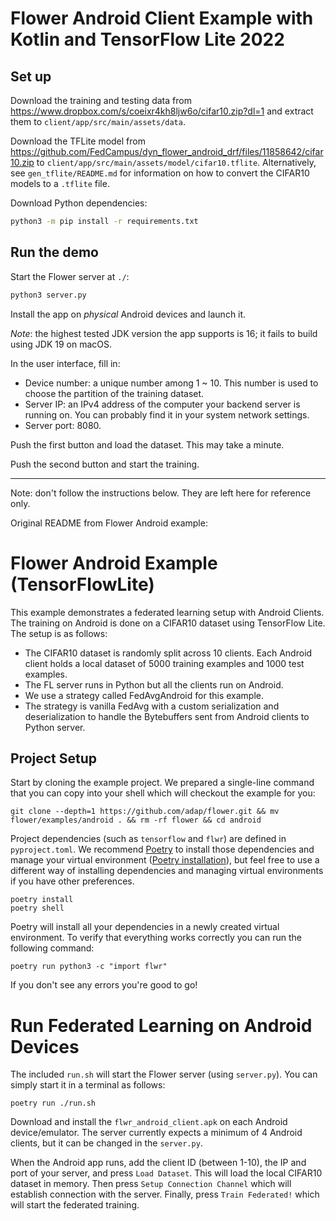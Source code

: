 # Flower Android Client Example with Kotlin and TensorFlow Lite 2022

## Set up

Download the training and testing data from <https://www.dropbox.com/s/coeixr4kh8ljw6o/cifar10.zip?dl=1> and extract them to `client/app/src/main/assets/data`.

Download the TFLite model from <https://github.com/FedCampus/dyn_flower_android_drf/files/11858642/cifar10.zip> to `client/app/src/main/assets/model/cifar10.tflite`.
Alternatively, see `gen_tflite/README.md` for information on how to convert the CIFAR10 models to a `.tflite` file.

Download Python dependencies:

```sh
python3 -m pip install -r requirements.txt
```

## Run the demo

Start the Flower server at `./`:

```sh
python3 server.py
```

Install the app on *physical* Android devices and launch it.

*Note*: the highest tested JDK version the app supports is 16; it fails to build using JDK 19 on macOS.

In the user interface, fill in:

- Device number: a unique number among 1 ~ 10.
    This number is used to choose the partition of the training dataset.
- Server IP: an IPv4 address of the computer your backend server is running on. You can probably find it in your system network settings.
- Server port: 8080.

Push the first button and load the dataset. This may take a minute.

Push the second button and start the training.

---

Note: don't follow the instructions below. They are left here for reference only.

Original README from Flower Android example:

# Flower Android Example (TensorFlowLite)

This example demonstrates a federated learning setup with Android Clients. The training on Android is done on a CIFAR10 dataset using TensorFlow Lite. The setup is as follows:

- The CIFAR10 dataset is randomly split across 10 clients. Each Android client holds a local dataset of 5000 training examples and 1000 test examples.
- The FL server runs in Python but all the clients run on Android.
- We use a strategy called FedAvgAndroid for this example.
- The strategy is vanilla FedAvg with a custom serialization and deserialization to handle the Bytebuffers sent from Android clients to Python server.

## Project Setup

Start by cloning the example project. We prepared a single-line command that you can copy into your shell which will checkout the example for you:

```shell
git clone --depth=1 https://github.com/adap/flower.git && mv flower/examples/android . && rm -rf flower && cd android
```

Project dependencies (such as `tensorflow` and `flwr`) are defined in `pyproject.toml`. We recommend [Poetry](https://python-poetry.org/docs/) to install those dependencies and manage your virtual environment ([Poetry installation](https://python-poetry.org/docs/#installation)), but feel free to use a different way of installing dependencies and managing virtual environments if you have other preferences.

```shell
poetry install
poetry shell
```

Poetry will install all your dependencies in a newly created virtual environment. To verify that everything works correctly you can run the following command:

```shell
poetry run python3 -c "import flwr"
```

If you don't see any errors you're good to go!

# Run Federated Learning on Android Devices

The included `run.sh` will start the Flower server (using `server.py`). You can simply start it in a terminal as follows:

```shell
poetry run ./run.sh
```

Download and install the `flwr_android_client.apk` on each Android device/emulator. The server currently expects a minimum of 4 Android clients, but it can be changed in the `server.py`.

When the Android app runs, add the client ID (between 1-10), the IP and port of your server, and press `Load Dataset`. This will load the local CIFAR10 dataset in memory. Then press `Setup Connection Channel` which will establish connection with the server. Finally, press `Train Federated!` which will start the federated training.
